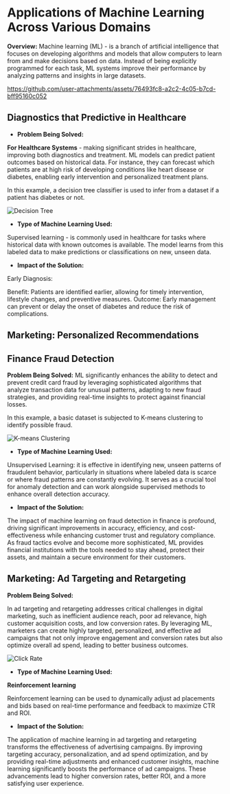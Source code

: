 # Applications of Machine Learning Across Various Domains

**Overview:** Machine learning (ML) -  is a branch of artificial intelligence that focuses on developing algorithms and models that allow computers to learn from and make decisions based on data. Instead of being explicitly programmed for each task, ML systems improve their performance by analyzing patterns and insights in large datasets.

https://github.com/user-attachments/assets/76493fc8-a2c2-4c05-b7cd-bff95160c052

## Diagnostics that Predictive in Healthcare

* **Problem Being Solved:**

 **For Healthcare Systems** - making significant strides in healthcare, improving both diagnostics and treatment. ML models can predict patient outcomes based on historical data. For instance, they can forecast which patients are at high risk of developing conditions like heart disease or diabetes, enabling early intervention and personalized treatment plans.

 In this example, a decision tree classifier is used to infer from a dataset if a patient has diabetes or not.

 ![Decision Tree](https://github.com/user-attachments/assets/22c5c2b7-3047-43ed-8d47-581da6798ced)

 * **Type of Machine Learning Used:**

Supervised learning - is commonly used in healthcare for tasks where historical data with known outcomes is available. The model learns from this labeled data to make predictions or classifications on new, unseen data.

* **Impact of the Solution:**

Early Diagnosis:

Benefit: Patients are identified earlier, allowing for timely intervention, lifestyle changes, and preventive measures.
Outcome: Early management can prevent or delay the onset of diabetes and reduce the risk of complications.

## **Marketing: Personalized Recommendations** 
## **Finance Fraud Detection**

**Problem Being Solved:**
ML significantly enhances the ability to detect and prevent credit card fraud by leveraging sophisticated algorithms that analyze transaction data for unusual patterns, adapting to new fraud strategies, and providing real-time insights to protect against financial losses.

In this example, a basic dataset is subjected to K-means clustering to identify possible fraud.

![K-means Clustering](https://github.com/user-attachments/assets/8e19236e-7c84-4ae4-b0de-eb69916bc0e6)

* **Type of Machine Learning Used:**

Unsupervised Learning: it is effective in identifying new, unseen patterns of fraudulent behavior, particularly in situations where labeled data is scarce or where fraud patterns are constantly evolving. It serves as a crucial tool for anomaly detection and can work alongside supervised methods to enhance overall detection accuracy.

* **Impact of the Solution:**

The impact of machine learning on fraud detection in finance is profound, driving significant improvements in accuracy, efficiency, and cost-effectiveness while enhancing customer trust and regulatory compliance. As fraud tactics evolve and become more sophisticated, ML provides financial institutions with the tools needed to stay ahead, protect their assets, and maintain a secure environment for their customers.

## **Marketing: Ad Targeting and Retargeting** 

**Problem Being Solved:**

In ad targeting and retargeting addresses critical challenges in digital marketing, such as inefficient audience reach, poor ad relevance, high customer acquisition costs, and low conversion rates. By leveraging ML, marketers can create highly targeted, personalized, and effective ad campaigns that not only improve engagement and conversion rates but also optimize overall ad spend, leading to better business outcomes.

![Click Rate](https://github.com/user-attachments/assets/093712dd-5d80-4ace-b8e4-091b57215fc7)

* **Type of Machine Learning Used:**

**Reinforcement learning**

Reinforcement learning can be used to dynamically adjust ad placements and bids based on real-time performance and feedback to maximize CTR and ROI.

* **Impact of the Solution:**

The application of machine learning in ad targeting and retargeting transforms the effectiveness of advertising campaigns. By improving targeting accuracy, personalization, and ad spend optimization, and by providing real-time adjustments and enhanced customer insights, machine learning significantly boosts the performance of ad campaigns. These advancements lead to higher conversion rates, better ROI, and a more satisfying user experience.
